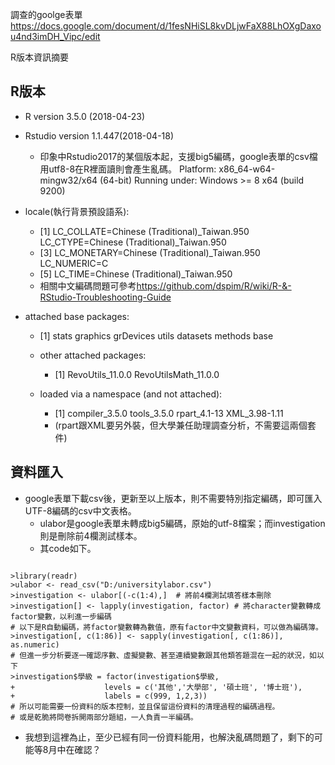 調查的goolge表單<https://docs.google.com/document/d/1fesNHiSL8kvDLjwFaX88LhOXgDaxou4nd3imDH_Vipc/edit>

R版本資訊摘要

## R版本

- R version       3.5.0  (2018-04-23)
- Rstudio version 1.1.447(2018-04-18)
  - 印象中Rstudio2017的某個版本起，支援big5編碼，google表單的csv檔用utf8-8在R裡面讀則會產生亂碼。
  Platform: x86_64-w64-mingw32/x64 (64-bit)
  Running under: Windows >= 8 x64 (build 9200)

- locale(執行背景預設語系):
  - [1] LC_COLLATE=Chinese (Traditional)_Taiwan.950  LC_CTYPE=Chinese (Traditional)_Taiwan.950   
  - [3] LC_MONETARY=Chinese (Traditional)_Taiwan.950 LC_NUMERIC=C                                
  - [5] LC_TIME=Chinese (Traditional)_Taiwan.950    
  - 相關中文編碼問題可參考<https://github.com/dspim/R/wiki/R-&-RStudio-Troubleshooting-Guide>
- attached base packages:
  - [1] stats     graphics  grDevices utils     datasets  methods   base     

  - other attached packages:
    - [1] RevoUtils_11.0.0     RevoUtilsMath_11.0.0

  - loaded via a namespace (and not attached):
    - [1] compiler_3.5.0 tools_3.5.0    rpart_4.1-13   XML_3.98-1.11 
    - (rpart跟XML要另外裝，但大學兼任助理調查分析，不需要這兩個套件)

## 資料匯入

- google表單下載csv後，更新至以上版本，則不需要特別指定編碼，即可匯入UTF-8編碼的csv中文表格。
  - ulabor是google表單未轉成big5編碼，原始的utf-8檔案；而investigation則是刪除前4欄測試樣本。
  - 其code如下。
```{r}

>library(readr)
>ulabor <- read_csv("D:/universitylabor.csv")
>investigation <- ulabor[(-c(1:4),]  # 將前4欄測試填答樣本刪除
>investigation[] <- lapply(investigation, factor) # 將character變數轉成factor變數，以利進一步編碼
# 以下是R自動編碼，將factor變數轉為數值，原有factor中文變數資料，可以做為編碼簿。
>investigation[, c(1:86)] <- sapply(investigation[, c(1:86)], as.numeric)
# 但進一步分析要逐一確認序數、虛擬變數、甚至連續變數跟其他類答題混在一起的狀況，如以下
>investigation$學級 = factor(investigation$學級,
+                    levels = c('其他','大學部', '碩士班', '博士班'),
+                    labels = c(999, 1,2,3))
# 所以可能需要一份資料的版本控制，並且保留這份資料的清理過程的編碼過程。
# 或是乾脆將問卷拆開兩部分題組，一人負責一半編碼。
```


- 我想到這裡為止，至少已經有同一份資料能用，也解決亂碼問題了，剩下的可能等8月中在確認？
